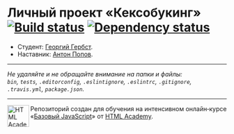 # Личный проект «Кексобукинг» [![Build status][travis-image]][travis-url] [![Dependency status][dependency-image]][dependency-url]

* Студент: [Георгий Гербст](https://up.htmlacademy.ru/javascript/8/user/63231).
* Наставник: [Антон Попов](https://up.htmlacademy.ru/javascript/8/user/78239).

---

_Не удаляйте и не обращайте внимание на папки и файлы:_<br>
_`bin`, `tests`, `.editorconfig`, `.eslintignore`, `.eslintrc`, `.gitignore`, `.travis.yml`, `package.json`._

---

<a href="https://htmlacademy.ru/intensive/javascript"><img align="left" width="50" height="50" title="HTML Academy" src="https://up.htmlacademy.ru/static/img/intensive/javascript/logo-for-github.svg"></a>

Репозиторий создан для обучения на интенсивном онлайн‑курсе «[Базовый JavaScript](https://htmlacademy.ru/intensive/javascript)» от [HTML Academy](https://htmlacademy.ru).

[travis-image]: https://travis-ci.org/htmlacademy-javascript/63231-keksobooking.svg?branch=master
[travis-url]: https://travis-ci.org/htmlacademy-javascript/63231-keksobooking
[dependency-image]: https://david-dm.org/htmlacademy-javascript/63231-keksobooking.svg?style=flat-square
[dependency-url]: https://david-dm.org/htmlacademy-javascript/63231-keksobooking
